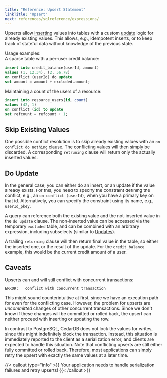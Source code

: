 ```yaml
---
title: "Reference: Upsert Statement"
linkTitle: "Upsert"
next: references/sqlreference/expressions/
---
```


Upserts allow [inserting](insert) values into tables with a custom [update](update) logic for already existing values.
This allows, e.g., idempotent inserts, or to keep track of stateful data without knowledge of the previous state.

Usage examples:  
A sparse table with a per-user credit balance: 
```sql
insert into credit_balance(userId, amount)
values (1, 12.34), (2, 56.78)
on conflict (userId) do update
set amount = amount + excluded.amount;
```

Maintaining a count of the users of a resource:
```sql
insert into resource_users(id, count)
values (42, 1)
on conflict (id) to update
set refcount = refcount + 1;
```

## Skip Existing Values

One possible conflict resolution is to skip already existing values with an `on conflict do nothing` clause.
The conflicting values will then simply be discarded.
A corresponding `retruning` clause will return only the actually inserted values.

## Do Update

In the general case, you can either do an insert, or an update if the value already exists.
For this, you need to specify the constraint defining the conflict, e.g., an `on conflict (userId)`, when you have a
primary key on that id.
Alternatively, you can specify the constraint using its name, e.g., `userId_pkey`.

A query can reference both the existing value and the not-inserted value in the `do update` clause.
The non-inserted value can be accessed via the temporary `excluded` table, and can be combined with an arbitrary 
expression, including subselects (similar to [Updates](update)).

A trailing `returning` clause will then return final value in the table, so either the inserted one, or the result of
the update.
For the `credit_balance` example, this would be the current credit amount of a user.

## Caveats

Upserts can and will still conflict with concurrent transactions:

```
ERROR:   conflict with concurrent transaction
```

This might sound counterintuitive at first, since we have an execution path for even for the conflicting case.
However, the problem for upserts are *uncommitted* changes of other concurrent transactions.
Since we don't know if these changes will be committed or rolled back, the upsert can neither proceed with inserting
or updating the row.

In contrast to PostgreSQL, CedarDB does not lock the values for writes, since this might indefinitely block the
transaction.
Instead, this situation is immediately reported to the client as a serialization error, and clients are expected to
handle this situation.
Note that conflicting upserts are still either fully committed or rolled back.
Therefore, most applications can simply retry the upsert with exactly the same values at a later time.

{{< callout type="info" >}}
Your application needs to handle serialization failures and retry upserts!
{{< /callout >}}
